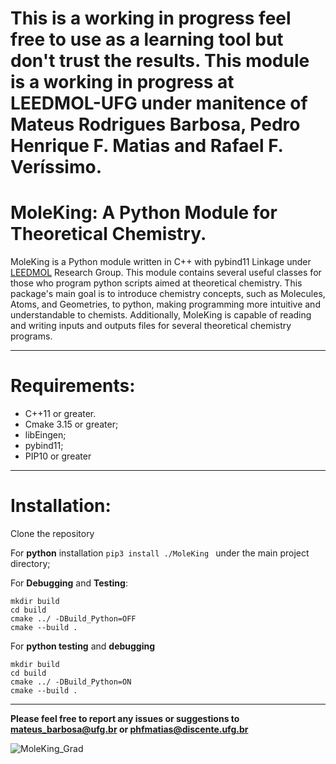 # This is a working in progress feel free to use as a learning tool but don't trust the results. This module is a working in progress at LEEDMOL-UFG under manitence of Mateus Rodrigues Barbosa, Pedro Henrique F. Matias and Rafael F. Veríssimo.
# MoleKing: A Python Module for Theoretical Chemistry.
MoleKing is a Python module written in C++ with pybind11 Linkage under [LEEDMOL](leedmol.com) Research Group. This module contains several useful classes for those who program python scripts aimed at theoretical chemistry. This package's main goal is to introduce chemistry concepts, such as Molecules, Atoms, and Geometries, to python, making programming more intuitive and understandable to chemists. Additionally, MoleKing is capable of reading and writing inputs and outputs files for several theoretical chemistry programs.

---

# Requirements:

   <ul>
   <li> C++11 or greater.</li>
    <li>Cmake 3.15 or greater;</li>
    <li>libEingen;</li>
    <li>pybind11;</li>
    <li>PIP10 or greater</li>
    </ul>

---

# Installation:

Clone the repository 
                  	
For **python** installation 
```pip3 install ./MoleKing ``` under the main project directory;

For **Debugging** and **Testing**:

```
mkdir build
cd build
cmake ../ -DBuild_Python=OFF
cmake --build . 
```

For **python testing** and **debugging**

```
mkdir build
cd build
cmake ../ -DBuild_Python=ON
cmake --build . 
```

---

**Please feel free to report any issues or suggestions to mateus_barbosa@ufg.br or phfmatias@discente.ufg.br**

![MoleKing_Grad](https://user-images.githubusercontent.com/71854729/213286170-38170b42-8e1b-4bfb-9b9b-80aa8308444e.png)


